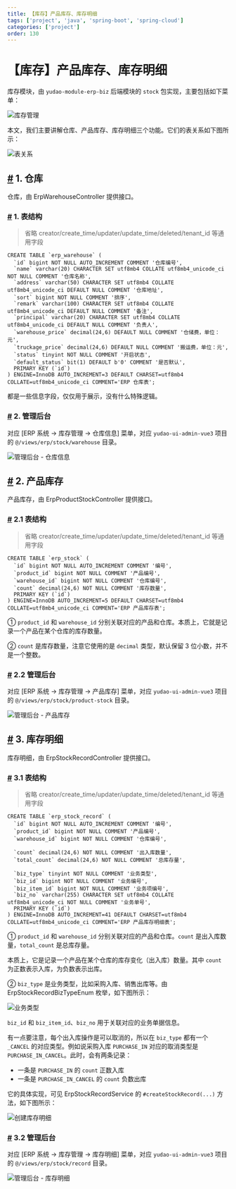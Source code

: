 ```yaml
---
title: 【库存】产品库存、库存明细
tags: ['project', 'java', 'spring-boot', 'spring-cloud']
categories: ['project']
order: 130
---
```

# 【库存】产品库存、库存明细

库存模块，由 `yudao-module-erp-biz` 后端模块的 `stock` 包实现，主要包括如下菜单：

 ![库存管理](https://cloud.iocoder.cn/img/ERP%E6%89%8B%E5%86%8C/%E5%BA%93%E5%AD%98%E6%A8%A1%E5%9D%9701/%E5%BA%93%E5%AD%98%E7%AE%A1%E7%90%86.png)

 本文，我们主要讲解仓库、产品库存、库存明细三个功能。它们的表关系如下图所示：

 ![表关系](https://cloud.iocoder.cn/img/ERP%E6%89%8B%E5%86%8C/%E5%BA%93%E5%AD%98%E6%A8%A1%E5%9D%9701/%E8%A1%A8%E5%85%B3%E7%B3%BB.png)

 ## [#](#_1-仓库) 1. 仓库

 仓库，由 ErpWarehouseController 提供接口。

 ### [#](#_1-表结构) 1. 表结构

 
> 省略 creator/create\_time/updater/update\_time/deleted/tenant\_id 等通用字段

 
```
CREATE TABLE `erp_warehouse` (
  `id` bigint NOT NULL AUTO_INCREMENT COMMENT '仓库编号',
  `name` varchar(20) CHARACTER SET utf8mb4 COLLATE utf8mb4_unicode_ci NOT NULL COMMENT '仓库名称',
  `address` varchar(50) CHARACTER SET utf8mb4 COLLATE utf8mb4_unicode_ci DEFAULT NULL COMMENT '仓库地址',
  `sort` bigint NOT NULL COMMENT '排序',
  `remark` varchar(100) CHARACTER SET utf8mb4 COLLATE utf8mb4_unicode_ci DEFAULT NULL COMMENT '备注',
  `principal` varchar(20) CHARACTER SET utf8mb4 COLLATE utf8mb4_unicode_ci DEFAULT NULL COMMENT '负责人',
  `warehouse_price` decimal(24,6) DEFAULT NULL COMMENT '仓储费，单位：元',
  `truckage_price` decimal(24,6) DEFAULT NULL COMMENT '搬运费，单位：元',
  `status` tinyint NOT NULL COMMENT '开启状态',
  `default_status` bit(1) DEFAULT b'0' COMMENT '是否默认',
  PRIMARY KEY (`id`)
) ENGINE=InnoDB AUTO_INCREMENT=3 DEFAULT CHARSET=utf8mb4 COLLATE=utf8mb4_unicode_ci COMMENT='ERP 仓库表';

```
都是一些信息字段，仅仅用于展示，没有什么特殊逻辑。

 ### [#](#_2-管理后台) 2. 管理后台

 对应 [ERP 系统 -> 库存管理 -> 仓库信息] 菜单，对应 `yudao-ui-admin-vue3` 项目的 `@/views/erp/stock/warehouse` 目录。

 ![管理后台 - 仓库信息](https://cloud.iocoder.cn/img/ERP%E6%89%8B%E5%86%8C/%E5%BA%93%E5%AD%98%E6%A8%A1%E5%9D%9701/%E4%BB%93%E5%BA%93%E4%BF%A1%E6%81%AF.png)

 ## [#](#_2-产品库存) 2. 产品库存

 产品库存，由 ErpProductStockController 提供接口。

 ### [#](#_2-1-表结构) 2.1 表结构

 
> 省略 creator/create\_time/updater/update\_time/deleted/tenant\_id 等通用字段

 
```
CREATE TABLE `erp_stock` (
  `id` bigint NOT NULL AUTO_INCREMENT COMMENT '编号',
  `product_id` bigint NOT NULL COMMENT '产品编号',
  `warehouse_id` bigint NOT NULL COMMENT '仓库编号',
  `count` decimal(24,6) NOT NULL COMMENT '库存数量',
  PRIMARY KEY (`id`)
) ENGINE=InnoDB AUTO_INCREMENT=5 DEFAULT CHARSET=utf8mb4 COLLATE=utf8mb4_unicode_ci COMMENT='ERP 产品库存表';

```
① `product_id` 和 `warehouse_id` 分别关联对应的产品和仓库。本质上，它就是记录一个产品在某个仓库的库存数量。

 ② `count` 是库存数量，注意它使用的是 `decimal` 类型，默认保留 3 位小数，并不是一个整数。

 ### [#](#_2-2-管理后台) 2.2 管理后台

 对应 [ERP 系统 -> 库存管理 -> 产品库存] 菜单，对应 `yudao-ui-admin-vue3` 项目的 `@/views/erp/stock/product-stock` 目录。

 ![管理后台 - 产品库存](https://cloud.iocoder.cn/img/ERP%E6%89%8B%E5%86%8C/%E5%BA%93%E5%AD%98%E6%A8%A1%E5%9D%9701/%E4%BA%A7%E5%93%81%E5%BA%93%E5%AD%98.png)

 ## [#](#_3-库存明细) 3. 库存明细

 库存明细，由 ErpStockRecordController 提供接口。

 ### [#](#_3-1-表结构) 3.1 表结构

 
> 省略 creator/create\_time/updater/update\_time/deleted/tenant\_id 等通用字段

 
```
CREATE TABLE `erp_stock_record` (
  `id` bigint NOT NULL AUTO_INCREMENT COMMENT '编号',
  `product_id` bigint NOT NULL COMMENT '产品编号',
  `warehouse_id` bigint NOT NULL COMMENT '仓库编号',
  
  `count` decimal(24,6) NOT NULL COMMENT '出入库数量',
  `total_count` decimal(24,6) NOT NULL COMMENT '总库存量',
  
  `biz_type` tinyint NOT NULL COMMENT '业务类型',
  `biz_id` bigint NOT NULL COMMENT '业务编号',
  `biz_item_id` bigint NOT NULL COMMENT '业务项编号',
  `biz_no` varchar(255) CHARACTER SET utf8mb4 COLLATE utf8mb4_unicode_ci NOT NULL COMMENT '业务单号',
  PRIMARY KEY (`id`)
) ENGINE=InnoDB AUTO_INCREMENT=41 DEFAULT CHARSET=utf8mb4 COLLATE=utf8mb4_unicode_ci COMMENT='ERP 产品库存明细表';

```
① `product_id` 和 `warehouse_id` 分别关联对应的产品和仓库。`count` 是出入库数量，`total_count` 是总库存量。

 本质上，它是记录一个产品在某个仓库的库存变化（出入库）数量。其中 `count` 为正数表示入库，为负数表示出库。

 ② `biz_type` 是业务类型，比如采购入库、销售出库等。由 ErpStockRecordBizTypeEnum 枚举，如下图所示：

 ![业务类型](https://cloud.iocoder.cn/img/ERP%E6%89%8B%E5%86%8C/%E5%BA%93%E5%AD%98%E6%A8%A1%E5%9D%9701/ErpStockRecordBizTypeEnum.png)

 `biz_id` 和 `biz_item_id`、`biz_no` 用于关联对应的业务单据信息。

 有一点要注意，每个出入库操作是可以取消的，所以在 `biz_type` 都有一个 `_CANCEL` 的对应类型。例如说采购入库 `PURCHASE_IN` 对应的取消类型是 `PURCHASE_IN_CANCEL`。此时，会有两条记录：

 * 一条是 `PURCHASE_IN` 的 `count` 正数入库
* 一条是 `PURCHASE_IN_CANCEL` 的 `count` 负数出库

 它的具体实现，可见 ErpStockRecordService 的 `#createStockRecord(...)` 方法，如下图所示：

 ![创建库存明细](https://cloud.iocoder.cn/img/ERP%E6%89%8B%E5%86%8C/%E5%BA%93%E5%AD%98%E6%A8%A1%E5%9D%9701/createStockRecord.png)

 ### [#](#_3-2-管理后台) 3.2 管理后台

 对应 [ERP 系统 -> 库存管理 -> 库存明细] 菜单，对应 `yudao-ui-admin-vue3` 项目的 `@/views/erp/stock/record` 目录。

 ![管理后台 - 库存明细](https://cloud.iocoder.cn/img/ERP%E6%89%8B%E5%86%8C/%E5%BA%93%E5%AD%98%E6%A8%A1%E5%9D%9701/%E5%BA%93%E5%AD%98%E6%98%8E%E7%BB%86.png)

